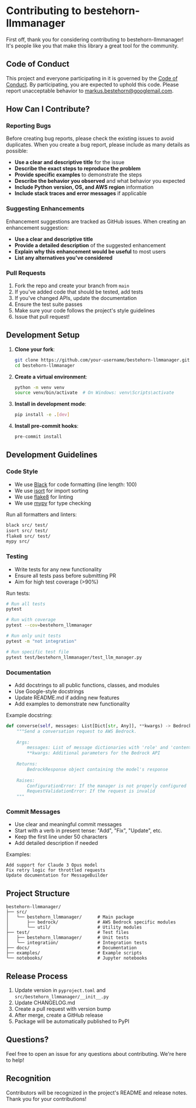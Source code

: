 # Contributing to bestehorn-llmmanager

First off, thank you for considering contributing to bestehorn-llmmanager! It's people like you that make this library a great tool for the community.

## Code of Conduct

This project and everyone participating in it is governed by the [Code of Conduct](CODE_OF_CONDUCT.md). By participating, you are expected to uphold this code. Please report unacceptable behavior to [markus.bestehorn@googlemail.com](mailto:markus.bestehorn@googlemail.com).

## How Can I Contribute?

### Reporting Bugs

Before creating bug reports, please check the existing issues to avoid duplicates. When you create a bug report, please include as many details as possible:

- **Use a clear and descriptive title** for the issue
- **Describe the exact steps to reproduce the problem**
- **Provide specific examples** to demonstrate the steps
- **Describe the behavior you observed** and what behavior you expected
- **Include Python version, OS, and AWS region** information
- **Include stack traces and error messages** if applicable

### Suggesting Enhancements

Enhancement suggestions are tracked as GitHub issues. When creating an enhancement suggestion:

- **Use a clear and descriptive title**
- **Provide a detailed description** of the suggested enhancement
- **Explain why this enhancement would be useful** to most users
- **List any alternatives you've considered**

### Pull Requests

1. Fork the repo and create your branch from `main`
2. If you've added code that should be tested, add tests
3. If you've changed APIs, update the documentation
4. Ensure the test suite passes
5. Make sure your code follows the project's style guidelines
6. Issue that pull request!

## Development Setup

1. **Clone your fork**:
   ```bash
   git clone https://github.com/your-username/bestehorn-llmmanager.git
   cd bestehorn-llmmanager
   ```

2. **Create a virtual environment**:
   ```bash
   python -m venv venv
   source venv/bin/activate  # On Windows: venv\Scripts\activate
   ```

3. **Install in development mode**:
   ```bash
   pip install -e .[dev]
   ```

4. **Install pre-commit hooks**:
   ```bash
   pre-commit install
   ```

## Development Guidelines

### Code Style

- We use [Black](https://github.com/psf/black) for code formatting (line length: 100)
- We use [isort](https://pycqa.github.io/isort/) for import sorting
- We use [flake8](https://flake8.pycqa.org/) for linting
- We use [mypy](http://mypy-lang.org/) for type checking

Run all formatters and linters:
```bash
black src/ test/
isort src/ test/
flake8 src/ test/
mypy src/
```

### Testing

- Write tests for any new functionality
- Ensure all tests pass before submitting PR
- Aim for high test coverage (>90%)

Run tests:
```bash
# Run all tests
pytest

# Run with coverage
pytest --cov=bestehorn_llmmanager

# Run only unit tests
pytest -m "not integration"

# Run specific test file
pytest test/bestehorn_llmmanager/test_llm_manager.py
```

### Documentation

- Add docstrings to all public functions, classes, and modules
- Use Google-style docstrings
- Update README.md if adding new features
- Add examples to demonstrate new functionality

Example docstring:
```python
def converse(self, messages: List[Dict[str, Any]], **kwargs) -> BedrockResponse:
    """Send a conversation request to AWS Bedrock.
    
    Args:
        messages: List of message dictionaries with 'role' and 'content'
        **kwargs: Additional parameters for the Bedrock API
        
    Returns:
        BedrockResponse object containing the model's response
        
    Raises:
        ConfigurationError: If the manager is not properly configured
        RequestValidationError: If the request is invalid
    """
```

### Commit Messages

- Use clear and meaningful commit messages
- Start with a verb in present tense: "Add", "Fix", "Update", etc.
- Keep the first line under 50 characters
- Add detailed description if needed

Examples:
```
Add support for Claude 3 Opus model
Fix retry logic for throttled requests
Update documentation for MessageBuilder
```

## Project Structure

```
bestehorn-llmmanager/
├── src/
│   └── bestehorn_llmmanager/      # Main package
│       ├── bedrock/               # AWS Bedrock specific modules
│       └── util/                  # Utility modules
├── test/                          # Test files
│   ├── bestehorn_llmmanager/      # Unit tests
│   └── integration/               # Integration tests
├── docs/                          # Documentation
├── examples/                      # Example scripts
└── notebooks/                     # Jupyter notebooks
```

## Release Process

1. Update version in `pyproject.toml` and `src/bestehorn_llmmanager/__init__.py`
2. Update CHANGELOG.md
3. Create a pull request with version bump
4. After merge, create a GitHub release
5. Package will be automatically published to PyPI

## Questions?

Feel free to open an issue for any questions about contributing. We're here to help!

## Recognition

Contributors will be recognized in the project's README and release notes. Thank you for your contributions!
